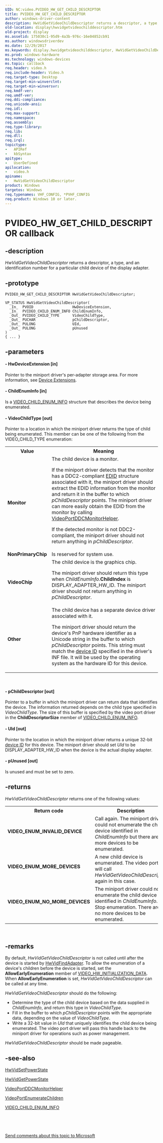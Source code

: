 ```yaml
---
UID: NC:video.PVIDEO_HW_GET_CHILD_DESCRIPTOR
title: PVIDEO_HW_GET_CHILD_DESCRIPTOR
author: windows-driver-content
description: HwVidGetVideoChildDescriptor returns a descriptor, a type, and an identification number for a particular child device of the display adapter.
old-location: display\hwvidgetvideochilddescriptor.htm
old-project: display
ms.assetid: 175030c1-95d9-4a3b-976c-16e04852cb91
ms.author: windowsdriverdev
ms.date: 12/29/2017
ms.keywords: display.hwvidgetvideochilddescriptor, HwVidGetVideoChildDescriptor callback function [Display Devices], HwVidGetVideoChildDescriptor, PVIDEO_HW_GET_CHILD_DESCRIPTOR, PVIDEO_HW_GET_CHILD_DESCRIPTOR, video/HwVidGetVideoChildDescriptor, VideoMiniport_Functions_15898023-8b0d-4cda-8970-4aeb0a7fc444.xml
ms.prod: windows-hardware
ms.technology: windows-devices
ms.topic: callback
req.header: video.h
req.include-header: Video.h
req.target-type: Desktop
req.target-min-winverclnt: 
req.target-min-winversvr: 
req.kmdf-ver: 
req.umdf-ver: 
req.ddi-compliance: 
req.unicode-ansi: 
req.idl: 
req.max-support: 
req.namespace: 
req.assembly: 
req.type-library: 
req.lib: 
req.dll: 
req.irql: 
topictype:
-	APIRef
-	kbSyntax
apitype:
-	UserDefined
apilocation:
-	video.h
apiname:
-	HwVidGetVideoChildDescriptor
product: Windows
targetos: Windows
req.typenames: VHF_CONFIG, *PVHF_CONFIG
req.product: Windows 10 or later.
---
```


# PVIDEO_HW_GET_CHILD_DESCRIPTOR callback


## -description


<i>HwVidGetVideoChildDescriptor</i> returns a descriptor, a type, and an identification number for a particular child device of the display adapter.


## -prototype


````
PVIDEO_HW_GET_CHILD_DESCRIPTOR HwVidGetVideoChildDescriptor;

VP_STATUS HwVidGetVideoChildDescriptor(
  _In_  PVOID                  HwDeviceExtension,
  _In_  PVIDEO_CHILD_ENUM_INFO ChildEnumInfo,
  _Out_ PVIDEO_CHILD_TYPE      VideoChildType,
  _Out_ PUCHAR                 pChildDescriptor,
  _Out_ PULONG                 UId,
  _Out_ PULONG                 pUnused
)
{ ... }
````


## -parameters




#### - HwDeviceExtension [in]

Pointer to the miniport driver's per-adapter storage area. For more information, see <a href="https://msdn.microsoft.com/library/windows/hardware/ff543119">Device Extensions</a>.


#### - ChildEnumInfo [in]

Is a <a href="..\video\ns-video-_video_child_enum_info.md">VIDEO_CHILD_ENUM_INFO</a> structure that describes the device being enumerated.


#### - VideoChildType [out]

Pointer to a location in which the miniport driver returns the type of child being enumerated. This member can be one of the following from the VIDEO_CHILD_TYPE enumeration:
<table>
<tr>
<th>Value</th>
<th>Meaning</th>
</tr>
<tr>
<td>
<b>Monitor</b>

</td>
<td>
The child device is a monitor.

If the miniport driver detects that the monitor has a DDC2-compliant <a href="https://msdn.microsoft.com/0dd010e7-3e10-422a-adcb-8fe7df9e29ab">EDID</a> structure associated with it, the miniport driver should extract the EDID information from the monitor and return it in the buffer to which <i>pChildDescriptor</i> points. The miniport driver can more easily obtain the EDID from the monitor by calling <a href="..\video\nf-video-videoportddcmonitorhelper.md">VideoPortDDCMonitorHelper</a>.

If the detected monitor is not DDC2-compliant, the miniport driver should not return anything in <i>pChildDescriptor</i>.

</td>
</tr>
<tr>
<td>
<b>NonPrimaryChip</b>

</td>
<td>
Is reserved for system use.

</td>
</tr>
<tr>
<td>
<b>VideoChip</b>

</td>
<td>
The child device is the graphics chip.

The miniport driver should return this type when <i>ChildEnumInfo</i>.<b>ChildIndex</b> is DISPLAY_ADAPTER_HW_ID. The miniport driver should not return anything in <i>pChildDescriptor</i>.

</td>
</tr>
<tr>
<td>
<b>Other</b>

</td>
<td>
The child device has a separate device driver associated with it.

The miniport driver should return the device's PnP hardware identifier as a Unicode string in the buffer to which <i>pChildDescriptor</i> points. This string must match the <a href="https://msdn.microsoft.com/86688b5d-575d-42e1-9158-7ffba1aaf1d3">device ID</a> specified in the driver's INF file. It will be used by the operating system as the hardware ID for this device.

</td>
</tr>
</table> 


#### - pChildDescriptor [out]

Pointer to a buffer in which the miniport driver can return data that identifies the device. The information returned depends on the child type specified in <i>VideoChildType</i>. The size of this buffer is specified by the video port driver in the <b>ChildDescriptorSize</b> member of <a href="..\video\ns-video-_video_child_enum_info.md">VIDEO_CHILD_ENUM_INFO</a>.


#### - UId [out]

Pointer to the location in which the miniport driver returns a unique 32-bit <a href="https://msdn.microsoft.com/86688b5d-575d-42e1-9158-7ffba1aaf1d3">device ID</a> for this device. The miniport driver should set <i>UId</i> to be DISPLAY_ADAPTER_HW_ID when the device is the actual display adapter.


#### - pUnused [out]

Is unused and must be set to zero.


## -returns


<i>HwVidGetVideoChildDescriptor</i> returns one of the following values:
<table>
<tr>
<th>Return code</th>
<th>Description</th>
</tr>
<tr>
<td width="40%">
<dl>
<dt><b>VIDEO_ENUM_INVALID_DEVICE</b></dt>
</dl>
</td>
<td width="60%">
Call again. The miniport driver could not enumerate the child device identified in <i>ChildEnumInfo</i> but there are more devices to be enumerated. 

</td>
</tr>
<tr>
<td width="40%">
<dl>
<dt><b>VIDEO_ENUM_MORE_DEVICES</b></dt>
</dl>
</td>
<td width="60%">
A new child device is enumerated. The video port will call <i>HwVidGetVideoChildDescriptor</i> again in this case.

</td>
</tr>
<tr>
<td width="40%">
<dl>
<dt><b>VIDEO_ENUM_NO_MORE_DEVICES</b></dt>
</dl>
</td>
<td width="60%">
The miniport driver could not enumerate the child device identified in <i>ChildEnumInfo</i>. Stop enumeration. There are no more devices to be enumerated. 

</td>
</tr>
</table> 



## -remarks


By default, <i>HwVidGetVideoChildDescriptor</i> is not called until after the device is started by <a href="..\video\nc-video-pvideo_hw_find_adapter.md">HwVidFindAdapter</a>. To allow the enumeration of a device's children before the device is started, set the <b>AllowEarlyEnumeration</b> member of <a href="..\video\ns-video-_video_hw_initialization_data.md">VIDEO_HW_INITIALIZATION_DATA</a>. When <b>AllowEarlyEnumeration</b> is set, <i>HwVidGetVideoChildDescriptor</i> can be called at any time.

<i>HwVidGetVideoChildDescriptor</i> should do the following:
<ul>
<li>
Determine the type of the child device based on the data supplied in <i>ChildEnumInfo</i>, and return this type in <i>VideoChildType</i>.

</li>
<li>
Fill in the buffer to which <i>pChildDescriptor</i> points with the appropriate data, depending on the value of <i>VideoChildType</i>.

</li>
<li>
Write a 32-bit value in <i>UId</i> that uniquely identifies the child device being enumerated. The video port driver will pass this handle back to the miniport driver for operations such as power management.

</li>
</ul><i>HwVidGetVideoChildDescriptor</i> should be made pageable.



## -see-also

<a href="..\video\nc-video-pvideo_hw_power_set.md">HwVidSetPowerState</a>

<a href="..\video\nc-video-pvideo_hw_power_get.md">HwVidGetPowerState</a>

<a href="..\video\nf-video-videoportddcmonitorhelper.md">VideoPortDDCMonitorHelper</a>

<a href="..\video\nf-video-videoportenumeratechildren.md">VideoPortEnumerateChildren</a>

<a href="..\video\ns-video-_video_child_enum_info.md">VIDEO_CHILD_ENUM_INFO</a>

 

 

<a href="mailto:wsddocfb@microsoft.com?subject=Documentation%20feedback [display\display]:%20PVIDEO_HW_GET_CHILD_DESCRIPTOR callback function%20 RELEASE:%20(12/29/2017)&amp;body=%0A%0APRIVACY STATEMENT%0A%0AWe use your feedback to improve the documentation. We don't use your email address for any other purpose, and we'll remove your email address from our system after the issue that you're reporting is fixed. While we're working to fix this issue, we might send you an email message to ask for more info. Later, we might also send you an email message to let you know that we've addressed your feedback.%0A%0AFor more info about Microsoft's privacy policy, see http://privacy.microsoft.com/en-us/default.aspx." title="Send comments about this topic to Microsoft">Send comments about this topic to Microsoft</a>

